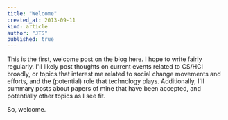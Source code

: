 ```yaml
---
title: "Welcome"
created_at: 2013-09-11
kind: article
author: "JTS"
published: true
---
```


This is the first, welcome post on the blog here. I hope to write fairly
regularly. I\'ll likely post thoughts on current events related to CS/HCI
broadly, or topics that interest me related to social change movements and
efforts, and the (potential) role that technology plays. Additionally, I\'ll 
summary posts about papers of mine that have been accepted, and potentially
other topics as I see fit.

So, welcome.
